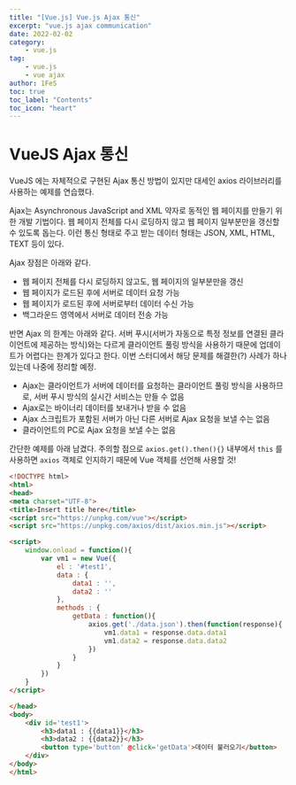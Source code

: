 ```yaml
---
title: "[Vue.js] Vue.js Ajax 통신"
excerpt: "vue.js ajax communication"
date: 2022-02-02
category:
    - vue.js
tag:
    - vue.js
    - vue ajax
author: 1FeS
toc: true
toc_label: "Contents"
toc_icon: "heart"
---
```


# VueJS Ajax 통신

VueJS 에는 자체적으로 구현된 Ajax 통신 방법이 있지만 대세인 axios 라이브러리를 사용하는 예제를 연습했다.

Ajax는 Asynchronous JavaScript and XML 약자로 동적인 웹 페이지를 만들기 위한 개발 기법이다. 웹 페이지 전체를 다시 로딩하지 않고 웹 페이지 일부분만을 갱신할 수 있도록 돕는다. 이런 통신 형태로 주고 받는 데이터 형태는 JSON, XML, HTML, TEXT 등이 있다.

Ajax 장점은 아래와 같다.

- 웹 페이지 전체를 다시 로딩하지 않고도, 웹 페이지의 일부분만을 갱신
- 웹 페이지가 로드된 후에 서버로 데이터 요청 가능
- 웹 페이지가 로드된 후에 서버로부터 데이터 수신 가능
- 백그라운드 영역에서 서버로 데이터 전송 가능

반면 Ajax 의 한계는 아래와 같다. 서버 푸시(서버가 자동으로 특정 정보를 연결된 클라이언트에 제공하는 방식)와는 다르게 클라이언트 풀링 방식을 사용하기 때문에 업데이트가 어렵다는 한계가 있다고 한다. 이번 스터디에서 해당 문제를 해결한(?) 사례가 하나 있는데 나중에 정리할 예정.

- Ajax는 클라이언트가 서버에 데이터를 요청하는 클라이언트 풀링 방식을 사용하므로, 서버 푸시 방식의 실시간 서비스는 만들 수 없음
- Ajax로는 바이너리 데이터를 보내거나 받을 수 없음
- Ajax 스크립트가 포함된 서버가 아닌 다른 서버로 Ajax 요청을 보낼 수는 없음
- 클라이언트의 PC로 Ajax 요청을 보낼 수는 없음

간단한 예제를 아래 남겼다. 주의할 점으로 `axios.get().then(){}` 내부에서 `this` 를 사용하면 `axios` 객체로 인지하기 때문에 Vue 객체를 선언해 사용할 것!

```html
<!DOCTYPE html>
<html>
<head>
<meta charset="UTF-8">
<title>Insert title here</title>
<script src="https://unpkg.com/vue"></script>
<script src="https://unpkg.com/axios/dist/axios.min.js"></script>

<script>
	window.onload = function(){
		var vm1 = new Vue({
			el : '#test1',
			data : {
				data1 : '',
				data2 : ''
			},
			methods : {
				getData : function(){
					axios.get('./data.json').then(function(response){
						vm1.data1 = response.data.data1
						vm1.data2 = response.data.data2
					})
				}
			}
		})
	}
</script>

</head>
<body>
	<div id='test1'>
		<h3>data1 : {{data1}}</h3>
		<h3>data2 : {{data2}}</h3>
		<button type='button' @click='getData'>데이터 불러오기</button>
	</div>
</body>
</html>
```